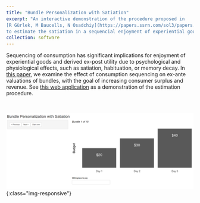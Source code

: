 ```yaml
---
title: "Bundle Personalization with Satiation"
excerpt: "An interactive demonstration of the procedure proposed in
[R Gürlek, M Baucells, N Osadchiy](https://papers.ssrn.com/sol3/papers.cfm?abstract_id=4648305)
to estimate the satiation in a sequencial enjoyment of experiential goods. Click on the title to read more. <br/> <br/><img src='/images/satiation.png' width = '700'>"
collection: software
---
```


Sequencing of consumption has significant implications for enjoyment of experiential goods and derived ex-post utility due to psychological and physiological effects,
such as satiation, habituation, or memory decay. In [this paper](https://papers.ssrn.com/sol3/papers.cfm?abstract_id=4648305),
we examine the effect of consumption sequencing on ex-ante valuations of bundles, with the goal of increasing consumer surplus and revenue.
See [this web application](https://gurlek.shinyapps.io/satiation_app/) as a demonstration of the estimation procedure.

<br/>

![](/images/satiation.png){:class="img-responsive"}